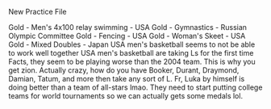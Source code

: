 New Practice File


Gold - Men's 4x100 relay swimming - USA
Gold - Gymnastics - Russian Olympic Committee 
Gold - Fencing - USA
Gold - Woman's Skeet - USA
Gold - Mixed Doubles - Japan
USA men's basketball seems to not be able to work well together
USA men's basketball are taking Ls for the first time
Facts, they seem to be playing worse than the 2004 team. This is why you get zion.
Actually crazy, how do you have Booker, Durant, Draymond, Damian, Tatum, and more then take any sort of L.
Fr, Luka by himself is doing better than a team of all-stars lmao. They need to start putting college teams for world tournaments so we can actually gets some medals lol.